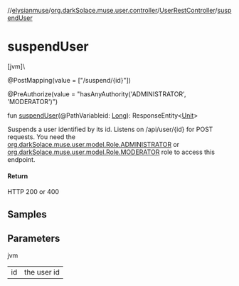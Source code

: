//[elysianmuse](../../../index.md)/[org.darkSolace.muse.user.controller](../index.md)/[UserRestController](index.md)/[suspendUser](suspend-user.md)

# suspendUser

[jvm]\

@PostMapping(value = [&quot;/suspend/{id}&quot;])

@PreAuthorize(value = &quot;hasAnyAuthority('ADMINISTRATOR', 'MODERATOR')&quot;)

fun [suspendUser](suspend-user.md)(@PathVariableid: [Long](https://kotlinlang.org/api/latest/jvm/stdlib/kotlin/-long/index.html)): ResponseEntity&lt;[Unit](https://kotlinlang.org/api/latest/jvm/stdlib/kotlin/-unit/index.html)&gt;

Suspends a user identified by its id. Listens on /api/user/{id} for POST requests. You need the [org.darkSolace.muse.user.model.Role.ADMINISTRATOR](../../org.darkSolace.muse.user.model/-role/-a-d-m-i-n-i-s-t-r-a-t-o-r/index.md) or [org.darkSolace.muse.user.model.Role.MODERATOR](../../org.darkSolace.muse.user.model/-role/-m-o-d-e-r-a-t-o-r/index.md) role to access this endpoint.

#### Return

HTTP 200 or 400

## Samples

## Parameters

jvm

| | |
|---|---|
| id | the user id |
